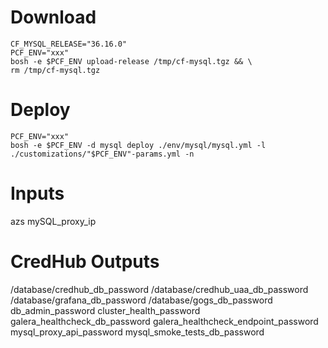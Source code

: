 # Download

```
CF_MYSQL_RELEASE="36.16.0"
PCF_ENV="xxx"
bosh -e $PCF_ENV upload-release /tmp/cf-mysql.tgz && \
rm /tmp/cf-mysql.tgz
```

# Deploy

```
PCF_ENV="xxx"
bosh -e $PCF_ENV -d mysql deploy ./env/mysql/mysql.yml -l ./customizations/"$PCF_ENV"-params.yml -n
```

# Inputs
azs
mySQL_proxy_ip

# CredHub Outputs
/database/credhub_db_password
/database/credhub_uaa_db_password
/database/grafana_db_password
/database/gogs_db_password
db_admin_password
cluster_health_password
galera_healthcheck_db_password
galera_healthcheck_endpoint_password
mysql_proxy_api_password
mysql_smoke_tests_db_password

